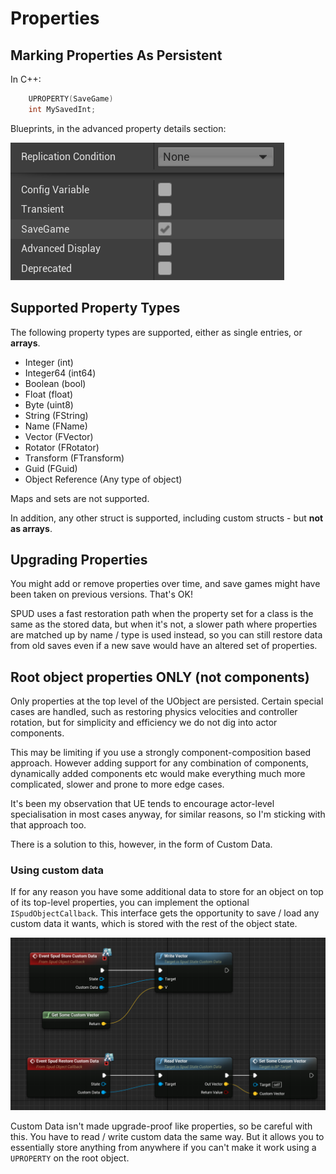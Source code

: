# Properties

## Marking Properties As Persistent

In C++:

```c++
	UPROPERTY(SaveGame)
	int MySavedInt;
```

Blueprints, in the advanced property details section:

![Opting into SaveGame in Blueprints](./images/BPPropSaveGame.png)

## Supported Property Types

The following property types are supported, either as single entries, or
**arrays**.

* Integer (int)
* Integer64 (int64)
* Boolean (bool)
* Float (float)
* Byte (uint8)
* String (FString)
* Name (FName)
* Vector (FVector)
* Rotator (FRotator)
* Transform (FTransform)
* Guid (FGuid)
* Object Reference (Any type of object)

Maps and sets are not supported. 

In addition, any other struct is supported, including custom structs - but 
**not as arrays**. 

## Upgrading Properties

You might add or remove properties over time, and save games might have been taken on
previous versions. That's OK!

SPUD uses a fast restoration path when the property set for a class is the same
as the stored data, but when it's not, a slower path where properties are matched
up by name / type is used instead, so you can still restore data from old saves
even if a new save would have an altered set of properties.

## Root object properties ONLY (not components)

Only properties at the top level of the UObject are persisted. Certain special
cases are handled, such as restoring physics velocities and controller rotation,
but for simplicity and efficiency we do not dig into actor components.

This may be limiting if you use a strongly component-composition based approach.
However adding support for any combination of components, dynamically added
components etc would make everything much more complicated, slower and prone to
more edge cases. 

It's been my observation that UE tends to encourage actor-level specialisation
in most cases anyway, for similar reasons, so I'm sticking with that approach too.

There is a solution to this, however, in the form of Custom Data. 

### Using custom data

If for any reason you have some additional data to store for an object on top
of its top-level properties, you can implement the optional `ISpudObjectCallback`.
This interface gets the opportunity to save / load any custom data it wants, which
is stored with the rest of the object state. 



![Custom Data in Blueprints](./images/BPCustomData.png)

Custom Data isn't made upgrade-proof like properties, so be careful with this.
You have to read / write custom data the same way. But it allows you to essentially
store anything from anywhere if you can't make it work using a `UPROPERTY` on 
the root object.
